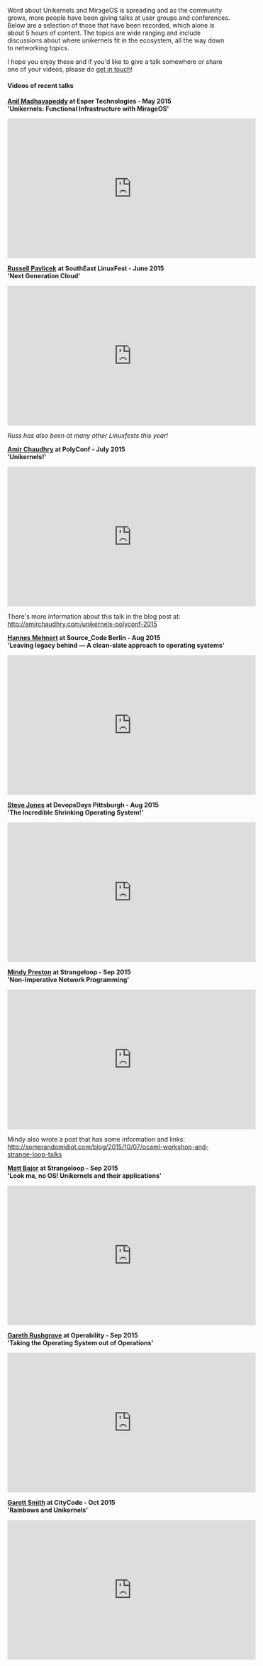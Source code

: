 Word about Unikernels and MirageOS is spreading and as the community grows,
more people have been giving talks at user groups and conferences. Below are a
selection of those that have been recorded, which alone is about 5 hours of
content.  The topics are wide ranging and include discussions about where
unikernels fit in the ecosystem, all the way down to networking topics.

I hope you enjoy these and if you'd like to give a talk somewhere or share
one of your videos, please do [get in touch][mail]!

#### Videos of recent talks

**[Anil Madhavapeddy][anil] at Esper Technologies - May 2015**  
**'Unikernels: Functional Infrastructure with MirageOS'**
<div class="flex-video">
<iframe width="560" height="315" src="https://www.youtube-nocookie.com/embed/bC7rTUEZfmI" frameborder="0" allowfullscreen></iframe>
</div>

**[Russell Pavlicek][russ] at SouthEast LinuxFest - June 2015**  
**'Next Generation Cloud'**
<div class="flex-video">
<iframe width="560" height="315" src="https://www.youtube-nocookie.com/embed/8UgiPODw3CY" frameborder="0" allowfullscreen></iframe>
</div>

*Russ has also been at many other Linuxfests this year!*

**[Amir Chaudhry][amir] at PolyConf - July 2015**  
**'Unikernels!'**
<div class="flex-video">
<iframe width="560" height="315" src="https://www.youtube-nocookie.com/embed/nZLy19eRWLk" frameborder="0" allowfullscreen></iframe>
</div>

There's more information about this talk in the blog post at:
<http://amirchaudhry.com/unikernels-polyconf-2015>

**[Hannes Mehnert][hannes] at Source_Code Berlin - Aug 2015**  
**'Leaving legacy behind — A clean-slate approach to operating systems'**
<div class="flex-video">
<iframe width="560" height="315" src="https://www.youtube-nocookie.com/embed/PTtI8hpR7hQ" frameborder="0" allowfullscreen></iframe>
</div>

**[Steve Jones][steve] at DevopsDays Pittsburgh - Aug 2015**  
**'The Incredible Shrinking Operating System!'**
<div class="flex-video">
<iframe width="560" height="315" src="https://www.youtube-nocookie.com/embed/Ud3NGqRRGc4" frameborder="0" allowfullscreen></iframe>
</div>

**[Mindy Preston][mindy] at Strangeloop - Sep 2015**  
**'Non-Imperative Network Programming'**
<div class="flex-video">
<iframe width="560" height="315" src="https://www.youtube-nocookie.com/embed/GNc1t6Q5Dls" frameborder="0" allowfullscreen></iframe>
</div>

Mindy also wrote a post that has some information and links:
<http://somerandomidiot.com/blog/2015/10/07/ocaml-workshop-and-strange-loop-talks>

**[Matt Bajor][matt] at Strangeloop - Sep 2015**  
**'Look ma, no OS! Unikernels and their applications'**
<div class="flex-video">
<iframe width="560" height="315" src="https://www.youtube-nocookie.com/embed/W9F4pn9Lngc" frameborder="0" allowfullscreen></iframe>
</div>

**[Gareth Rushgrove][gareth] at Operability - Sep 2015**  
**'Taking the Operating System out of Operations'**
<div class="flex-video">
<iframe width="560" height="315" src="https://www.youtube-nocookie.com/embed/nxofKgwgjHs" frameborder="0" allowfullscreen></iframe>
</div>

**[Garett Smith][garett] at CityCode - Oct 2015**  
**'Rainbows and Unikernels'**
<div class="flex-video">
<iframe width="560" height="315" src="https://www.youtube-nocookie.com/embed/cUvNths_5RA" frameborder="0" allowfullscreen></iframe>
</div>

[mail]: mailto:mirageos-devel@lists.xenproject.org
[anil]: http://anil.recoil.org
[russ]: https://twitter.com/RCPavlicek
[amir]: http://amirchaudhry.com
[hannes]: https://github.com/hannesm
[steve]: https://twitter.com/sjfloat
[mindy]: http://somerandomidiot.com
[matt]: https://twitter.com/mattbajor
[gareth]: https://twitter.com/garethr
[garett]: https://twitter.com/gar1t
